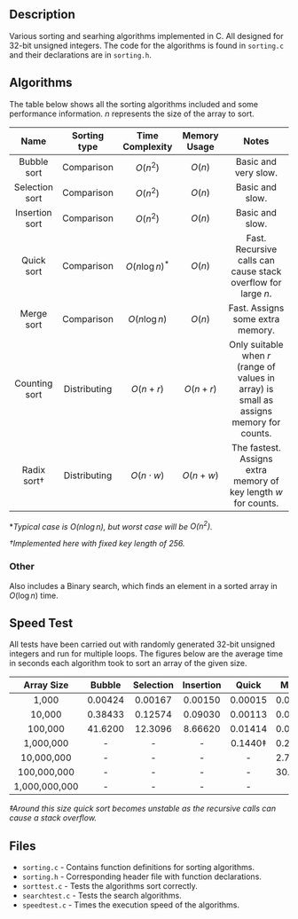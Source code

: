 ## Description

Various sorting and searhing algorithms implemented in C.
All designed for 32-bit unsigned integers.
The code for the algorithms is found in `sorting.c` and their declarations are in `sorting.h`.

## Algorithms

The table below shows all the sorting algorithms included and some performance information. $n$ represents the size of the array to sort.


| Name | Sorting type | Time Complexity | Memory Usage | Notes |
| :---: | :---: | :---: | :---: | :---: |
| Bubble sort | Comparison | $O(n^2)$ | $O(n)$ | Basic and very slow.
| Selection sort | Comparison | $O(n^2)$ | $O(n)$ | Basic and slow.
| Insertion sort | Comparison | $O(n^2)$ | $O(n)$ | Basic and slow.
| Quick sort | Comparison |  $O(n \log n)^*$ | $O(n)$ | Fast. Recursive calls can cause stack overflow for large $n$.
| Merge sort | Comparison |  $O(n \log n)$ | $O(n)$ | Fast. Assigns some extra memory.
| Counting sort | Distributing |  $O(n + r)$ | $O(n + r)$ | Only suitable when  $r$ (range of values in array) is small as assigns memory for counts.
| Radix sort† | Distributing |  $O(n \cdot w)$ | $O(n + w)$ | The fastest. Assigns extra memory of key length $w$ for counts.

**Typical case is $O(n \log n)$, but worst case will be $O(n^2)$.*

*†Implemented here with fixed key length of 256.*

### Other

Also includes a Binary search, which finds an element in a sorted array in $O(\log n)$ time.

## Speed Test

All tests have been carried out with randomly generated 32-bit unsigned integers and run for multiple loops. The figures below are the average time in seconds each algorithm took to sort an array of the given size.

| Array Size | Bubble | Selection | Insertion | Quick | Merge | Radix |
| :---: | :---: | :---: | :---: | :---: | :---: | :---: |
| 1,000       | 0.00424 | 0.00167 | 0.00150 | 0.00015 | 0.00028 | 0.00006 |
| 10,000      | 0.38433 | 0.12574 | 0.09030 | 0.00113 | 0.00205 | 0.00027 |
| 100,000     | 41.6200 | 12.3096 | 8.66620 | 0.01414 | 0.02435 | 0.00358 |
| 1,000,000   | -       | -       | -       | 0.1440‡ | 0.24440 | 0.03303 |
| 10,000,000  | -       | -       | -       | -       | 2.79440 | 0.33190 |
| 100,000,000 | -       | -       | -       | -       | 30.2030 | 3.26100 |
| 1,000,000,000 | -     | -       | -       | -       | -       | 34.6535 |

*‡Around this size quick sort becomes unstable as the recursive calls can cause a stack overflow.*

## Files

- `sorting.c` - Contains function definitions for sorting algorithms.
- `sorting.h` - Corresponding header file with function declarations.
- `sorttest.c` - Tests the algorithms sort correctly.
- `searchtest.c` - Tests the search algorithms.
- `speedtest.c` - Times the execution speed of the algorithms.
